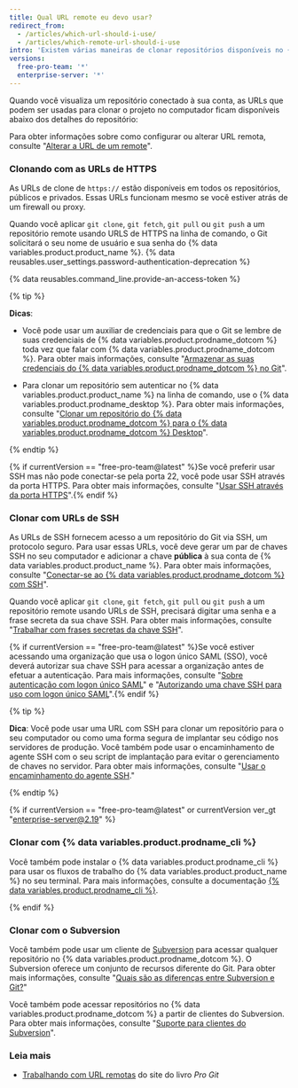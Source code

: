 ```yaml
---
title: Qual URL remote eu devo usar?
redirect_from:
  - /articles/which-url-should-i-use/
  - /articles/which-remote-url-should-i-use
intro: 'Existem várias maneiras de clonar repositórios disponíveis no {% data variables.product.prodname_dotcom %}.'
versions:
  free-pro-team: '*'
  enterprise-server: '*'
---
```


Quando você visualiza um repositório conectado à sua conta, as URLs que podem ser usadas para clonar o projeto no computador ficam disponíveis abaixo dos detalhes do repositório:

Para obter informações sobre como configurar ou alterar URL remota, consulte "[Alterar a URL de um remote](/articles/changing-a-remote-s-url)".

### Clonando com as URLs de HTTPS

As URLs de clone de `https://` estão disponíveis em todos os repositórios, públicos e privados. Essas URLs funcionam mesmo se você estiver atrás de um firewall ou proxy.

Quando você aplicar `git clone`, `git fetch`, `git pull` ou `git push` a um repositório remote usando URLS de HTTPS na linha de comando, o Git solicitará o seu nome de usuário e sua senha do {% data variables.product.product_name %}. {% data reusables.user_settings.password-authentication-deprecation %}

{% data reusables.command_line.provide-an-access-token %}

{% tip %}

**Dicas**:

- Você pode usar um auxiliar de credenciais para que o Git se lembre de suas credenciais de {% data variables.product.prodname_dotcom %} toda vez que falar com {% data variables.product.prodname_dotcom %}. Para obter mais informações, consulte "[Armazenar as suas credenciais do {% data variables.product.prodname_dotcom %} no Git](/github/using-git/caching-your-github-credentials-in-git)".

- Para clonar um repositório sem autenticar no {% data variables.product.product_name %} na linha de comando, use o {% data variables.product.prodname_desktop %}. Para obter mais informações, consulte "[Clonar um repositório do {% data variables.product.prodname_dotcom %} para o {% data variables.product.prodname_dotcom %} Desktop](/desktop/contributing-to-projects/cloning-a-repository-from-github-to-github-desktop)".

{% endtip %}

 {% if currentVersion == "free-pro-team@latest" %}Se você preferir usar SSH mas não pode conectar-se pela porta 22, você pode usar SSH através da porta HTTPS. Para obter mais informações, consulte "[Usar SSH através da porta HTTPS](/github/authenticating-to-github/using-ssh-over-the-https-port)".{% endif %}

### Clonar com URLs de SSH

As URLs de SSH fornecem acesso a um repositório do Git via SSH, um protocolo seguro. Para usar essas URLs, você deve gerar um par de chaves SSH no seu computador e adicionar a chave **pública** à sua conta de {% data variables.product.product_name %}. Para obter mais informações, consulte "[Conectar-se ao {% data variables.product.prodname_dotcom %} com SSH](/github/authenticating-to-github/connecting-to-github-with-ssh)".

Quando você aplicar `git clone`, `git fetch`, `git pull` ou `git push` a um repositório remote usando URLs de SSH, precisará digitar uma senha e a frase secreta da sua chave SSH. Para obter mais informações, consulte "[Trabalhar com frases secretas da chave SSH](/github/authenticating-to-github/working-with-ssh-key-passphrases)".

{% if currentVersion == "free-pro-team@latest" %}Se você estiver acessando uma organização que usa o logon único SAML (SSO), você deverá autorizar sua chave SSH para acessar a organização antes de efetuar a autenticação. Para mais informações, consulte "[Sobre autenticação com logon único SAML](/github/authenticating-to-github/about-authentication-with-saml-single-sign-on)" e "[Autorizando uma chave SSH para uso com logon único SAML](/github/authenticating-to-github/authorizing-an-ssh-key-for-use-with-saml-single-sign-on)".{% endif %}

{% tip %}

**Dica**: Você pode usar uma URL com SSH para clonar um repositório para o seu computador ou como uma forma segura de implantar seu código nos servidores de produção. Você também pode usar o encaminhamento de agente SSH com o seu script de implantação para evitar o gerenciamento de chaves no servidor. Para obter mais informações, consulte "[Usar o encaminhamento do agente SSH](/v3/guides/using-ssh-agent-forwarding/)."

{% endtip %}

{% if currentVersion == "free-pro-team@latest" or currentVersion ver_gt "enterprise-server@2.19" %}

### Clonar com {% data variables.product.prodname_cli %}

Você também pode instalar o {% data variables.product.prodname_cli %} para usar os fluxos de trabalho do {% data variables.product.product_name %} no seu terminal. Para mais informações, consulte a documentação [{% data variables.product.prodname_cli %}](https://cli.github.com/manual/).

{% endif %}

### Clonar com o Subversion

Você também pode usar um cliente de [Subversion](https://subversion.apache.org/) para acessar qualquer repositório no {% data variables.product.prodname_dotcom %}. O Subversion oferece um conjunto de recursos diferente do Git. Para obter mais informações, consulte "[Quais são as diferenças entre Subversion e Git?](/github/importing-your-projects-to-github/what-are-the-differences-between-subversion-and-git)"

Você também pode acessar repositórios no {% data variables.product.prodname_dotcom %} a partir de clientes do Subversion. Para obter mais informações, consulte "[Suporte para clientes do Subversion](/github/importing-your-projects-to-github/support-for-subversion-clients)".

### Leia mais

- [Trabalhando com URL remotas](https://git-scm.com/book/en/Git-Basics-Working-with-Remotes) do site do livro _Pro Git_
